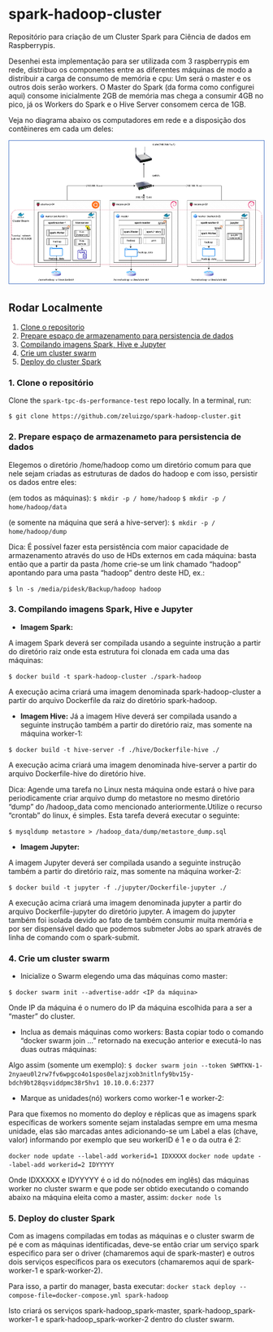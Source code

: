 # spark-hadoop-cluster
Repositório para criação de um Cluster Spark para Ciência de dados em Raspberrypis.

Desenhei esta implementação para ser utilizada com 3 raspberrypis em rede, distribuo os componentes entre as diferentes máquinas de modo a distribuir a carga de consumo de memória e cpu:
Um será o master e os outros dois serão workers. O Master do Spark (da forma como configurei aqui) consome inicialmente 2GB de memória mas chega a consumir 4GB no pico, já os Workers do Spark e o Hive Server consomem cerca de 1GB. 

Veja no diagrama abaixo os computadores em rede e a disposição dos contêineres em cada um deles:

![Distribuição dos componentes do Spark em cluster – 3 máquinas raspberrypi](architecture.png)

## Rodar Localmente
1. [Clone o repositorio](#1-clone-o-repositório)
2. [Prepare espaço de armazenamento para persistencia de dados](#2-prepare-espaco-de-armazenamento-para-persistencia-de-dados)
3. [Compilando imagens Spark, Hive e Jupyter](#3-compilando-imagens-spark,-hive-e-jupyter)
4. [Crie um cluster swarm](#4-crie-um-cluster-swarm)
5. [Deploy do cluster Spark](#5-deploy-do-cluster-spark)

### 1. Clone o repositório

Clone the `spark-tpc-ds-performance-test` repo locally. In a terminal, run:

``` 
$ git clone https://github.com/zeluizgo/spark-hadoop-cluster.git 
```

### 2. Prepare espaço de armazenameto para persistencia de dados

Elegemos o diretório /home/hadoop como um diretório comum para que nele sejam criadas as estruturas de dados do hadoop e com isso, persistir os dados entre eles:

(em todos as máquinas):
``` $ mkdir -p / home/hadoop ```
``` $ mkdir -p / home/hadoop/data ```

(e somente na máquina que será a hive-server):
``` $ mkdir -p / home/hadoop/dump ```


Dica: É possível fazer esta persistência com maior capacidade de armazenamento através do uso de HDs externos em cada máquina: basta então que a partir da pasta /home crie-se um link chamado “hadoop” apontando para uma pasta “hadoop” dentro deste HD, ex.:

``` $ ln -s /media/pidesk/Backup/hadoop hadoop ```

### 3. Compilando imagens Spark, Hive e Jupyter

* **Imagem Spark:** 

A imagem Spark deverá ser compilada usando a seguinte instrução a partir do diretório raiz onde esta estrutura foi clonada em cada uma das máquinas:

``` $ docker build -t spark-hadoop-cluster ./spark-hadoop ```

A execução acima criará uma imagem denominada spark-hadoop-cluster a partir do arquivo Dockerfile da raiz do diretório spark-hadoop.

* **Imagem Hive:** 
Já a imagem Hive deverá ser compilada usando a seguinte instrução também a partir do diretório raiz, mas somente na máquina worker-1:

``` $ docker build -t hive-server -f ./hive/Dockerfile-hive ./ ```

A execução acima criará uma imagem denominada hive-server a partir do arquivo Dockerfile-hive do diretório hive.

Dica: Agende uma tarefa no Linux nesta máquina onde estará o hive para periodicamente criar arquivo dump do metastore no mesmo diretório “dump” do /hadoop_data como mencionado anteriormente.Utilize o recurso “crontab” do linux, é simples. Esta tarefa deverá executar o seguinte:

``` $ mysqldump metastore > /hadoop_data/dump/metastore_dump.sql ```

* **Imagem Jupyter:** 

A imagem Jupyter deverá ser compilada usando a seguinte instrução também a partir do diretório raiz, mas somente na máquina worker-2:

``` $ docker build -t jupyter -f ./jupyter/Dockerfile-jupyter ./ ```

A execução acima criará uma imagem denominada jupyter a partir do arquivo Dockerfile-jupyter do diretório jupyter. A imagem do jupyter também foi isolada devido ao fato de também consumir muita memória e por ser dispensável dado que podemos submeter Jobs ao spark através de linha de comando com o spark-submit. 


### 4. Crie um cluster swarm

* Inicialize o Swarm elegendo uma das máquinas como master:

``` $ docker swarm init --advertise-addr <IP da máquina> ```

Onde IP da máquina é o numero do IP da máquina escolhida para a ser a “master” do cluster.

* Inclua as demais máquinas como workers:
Basta copiar todo o comando “docker swarm join ...” retornado na execução anterior e executá-lo nas duas outras máquinas:

Algo assim (somente um exemplo):
``` $ docker swarm join --token SWMTKN-1-2nyaeu0l2rw7fv6wpgco4o1spos0elazjxob3nitlnfy9bv15y-bdch9bt28qsviddpmc38r5hv1 10.10.0.6:2377  ```

* Marque as unidades(nó) workers como worker-1 e worker-2:

Para que fixemos no momento do deploy e réplicas que as imagens spark específicas de workers somente sejam instaladas sempre em uma mesma unidade, elas são marcadas antes adicionando-se um Label a elas (chave, valor) informando por exemplo que seu workerID é 1 e o da outra é 2:

``` docker node update --label-add workerid=1 IDXXXXX ```
``` docker node update --label-add workerid=2 IDYYYYY ```

Onde IDXXXXX e IDYYYYY é o id do nó(nodes em inglês) das máquinas worker no cluster swarm e que pode ser obtido executando o comando abaixo na máquina eleita como a master, assim:
``` docker node ls ```

### 5. Deploy do cluster Spark

Com as imagens compiladas em todas as máquinas e o cluster swarm de pé e com as máquinas identificadas, deve-se então criar um serviço spark especifico para ser o driver (chamaremos aqui de spark-master) e outros dois serviços específicos para os executors (chamaremos aqui de spark-worker-1 e spark-worker-2). 

Para isso, a partir do manager, basta executar:
``` docker stack deploy --compose-file=docker-compose.yml spark-hadoop ```

Isto criará os serviços  spark-hadoop_spark-master, spark-hadoop_spark-worker-1 e spark-hadoop_spark-worker-2 dentro do cluster swarm.

